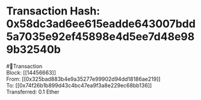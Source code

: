 
Transaction Hash: 0x58dc3ad6ee615eadde643007bdd5a7035e92ef45898e4d5ee7d48e989b32540b
====================================================================================
  
#💸Transaction  
Block: [[14456663]]  
From: [[0x325bad883b4e9a35277e99902d94dd18186ae219]]  
To: [[0x74f26b1b899d43c4bc47ea9f3a8e229ec68bb136]]  
Transferred: 0.1 Ether
